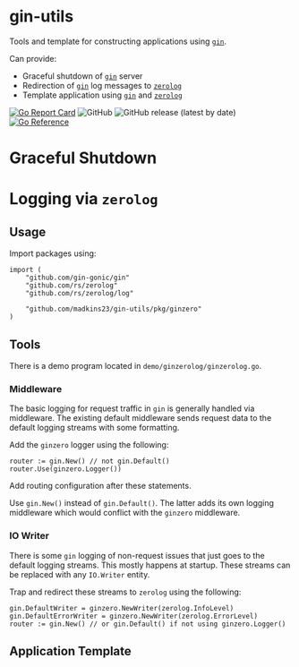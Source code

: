 # gin-utils
Tools and template for constructing applications using [`gin`](https://github.com/gin-gonic/gin).

Can provide:

* Graceful shutdown of [`gin`](https://github.com/gin-gonic/gin) server
* Redirection of [`gin`](https://github.com/gin-gonic/gin) log messages to [`zerolog`](https://github.com/rs/zerolog)
* Template application using [`gin`](https://github.com/gin-gonic/gin) and [`zerolog`](https://github.com/rs/zerolog)

[![Go Report Card](https://goreportcard.com/badge/github.com/madkins23/gin-zerolog)](https://goreportcard.com/report/github.com/madkins23/gin-zerolog)
![GitHub](https://img.shields.io/github/license/madkins23/gin-zerolog)
![GitHub release (latest by date)](https://img.shields.io/github/v/release/madkins23/gin-zerolog)
[![Go Reference](https://pkg.go.dev/badge/github.com/madkins23/gin-zerolog.svg)](https://pkg.go.dev/github.com/madkins23/gin-zerolog)

# Graceful Shutdown

# Logging via `zerolog`

## Usage

Import packages using:

    import (
        "github.com/gin-gonic/gin"
        "github.com/rs/zerolog"
        "github.com/rs/zerolog/log"

        "github.com/madkins23/gin-utils/pkg/ginzero"
    )

## Tools

There is a demo program located in `demo/ginzerolog/ginzerolog.go`.

### Middleware

The basic logging for request traffic in `gin` is generally handled via middleware.
The existing default middleware sends request data to the default
logging streams with some formatting.

Add the `ginzero` logger using the following:

    router := gin.New() // not gin.Default()
    router.Use(ginzero.Logger())

Add routing configuration after these statements.

Use `gin.New()` instead of `gin.Default()`.
The latter adds its own logging middleware
which would conflict with the `ginzero` middleware.

### IO Writer

There is some `gin` logging of non-request issues that just goes to
the default logging streams.
This mostly happens at startup.
These streams can be replaced with any `IO.Writer` entity.

Trap and redirect these streams to `zerolog` using the following:

    gin.DefaultWriter = ginzero.NewWriter(zerolog.InfoLevel)
    gin.DefaultErrorWriter = ginzero.NewWriter(zerolog.ErrorLevel)
    router := gin.New() // or gin.Default() if not using ginzero.Logger()


## Application Template
